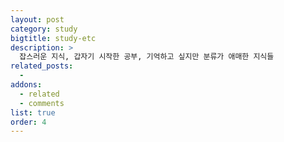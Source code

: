 ```yaml
---
layout: post
category: study
bigtitle: study-etc
description: >
  잡스러운 지식, 갑자기 시작한 공부, 기억하고 싶지만 분류가 애매한 지식들
related_posts:
  -
addons:
  - related
  - comments
list: true
order: 4
---
```

